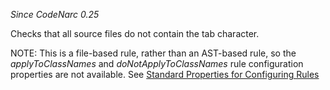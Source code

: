 
*Since CodeNarc 0.25*

Checks that all source files do not contain the tab character.

NOTE: This is a file-based rule, rather than an AST-based rule, so the *applyToClassNames* and
*doNotApplyToClassNames* rule configuration properties are not available. See
[Standard Properties for Configuring Rules](./codenarc-configuring-rules.html#standard-properties-for-configuring-rules)

